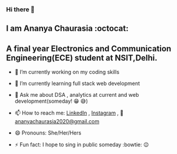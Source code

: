 ### Hi there 👋
## I am Ananya Chaurasia :octocat:
## A final year Electronics and Communication Engineering(ECE) student at NSIT,Delhi.

- 🔭 I’m currently working on my coding skills
- 🌱 I’m currently learning full stack web development
- 💬 Ask me about DSA , analytics at current and web development(someday! :grin: :sweat_smile:)
- 📫 How to reach me: [LinkedIn](https://www.linkedin.com/in/ananya-chaurasia/)      , [Instagram](https://www.instagram.com/_ananya_202/) , 
      :email: ananyachaurasia2020@gmail.com

- 😄 Pronouns: She/Her/Hers
- ⚡ Fun fact: I hope to sing in public someday :bowtie: :wink:

